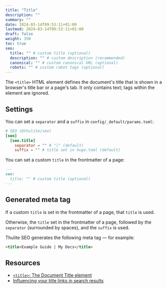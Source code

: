 ```yaml
---
title: "Title"
description: ""
summary: ""
date: 2024-03-14T09:53:11+01:00
lastmod: 2024-03-14T09:53:11+01:00
draft: false
weight: 350
toc: true
seo:
  title: "" # custom title (optional)
  description: "" # custom description (recommended)
  canonical: "" # custom canonical URL (optional)
  robots: "" # custom robot tags (optional)
---
```


The `<title>` HTML element defines the document's title that is shown in a browser's title bar or a page's tab. It only contains text; tags within the element are ignored.

## Settings

You can set a `separator` and a `suffix` in `config/_default/params.toml`:

```toml {title="params.toml"}
# SEO (@thulite/seo)
[seo]
  [seo.title]
    separator = "" # "|" (default)
    suffix = "" # title set in hugo.toml (default)
```

You can set a custom `title` in the frontmatter of a page:

```md
---
seo:
  title: "" # custom title (optional)
---
```

## Generated meta tag

If a custom `title` is set in the frontmatter of a page, that `title` is used.

Otherwise, the `title` set in the frontmatter of a page, followed by the `separator` (surrounded by spaces), and the `suffix` is used.

Thulite SEO generates the following meta tag — for example:

```html
<title>Example Guide | My Docs</title>
```

## Resources

- [`<title>`: The Document Title element](https://developer.mozilla.org/en-US/docs/Web/HTML/Element/title)
- [Influencing your title links in search results](https://developers.google.com/search/docs/appearance/title-link)
